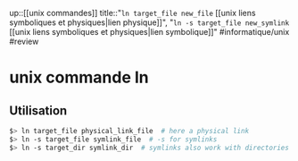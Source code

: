 up::[[unix commandes]]
title::"`ln target_file new_file` [[unix liens symboliques et physiques|lien physique]]", "`ln -s target_file new_symlink` [[unix liens symboliques et physiques|lien symbolique]]"
#informatique/unix #review 
# unix commande ln

## Utilisation
```bash
$> ln target_file physical_link_file  # here a physical link
$> ln -s target_file symlink_file  # -s for symlinks 
$> ln -s target_dir symlink_dir  # symlinks also work with directories
